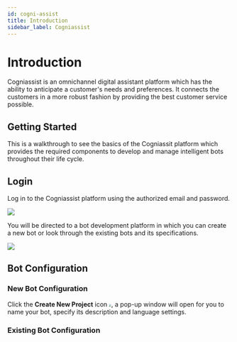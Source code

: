 ```yaml
---
id: cogni-assist 
title: Introduction
sidebar_label: Cogniassist
---
```

# Introduction

Cogniassist is an omnichannel digital assistant platform which has the ability to anticipate a customer's needs and preferences. It connects the customers in a more robust fashion by providing the best customer service possible.	

## Getting Started

This is a walkthrough to see the basics of the Cogniassit platform which provides the required components to develop and manage intelligent bots throughout their life cycle.

## Login

Log in to the Cogniassist platform using the authorized email and password.

![](D:\Cogniassist\cogniassist-docs\website\static\img\Login.png)

You will be directed to a bot development platform in which you can create a new bot or look through the existing bots and its specifications.

![](D:\Cogniassist\cogniassist-docs\website\static\img\CA_001.png)

## Bot Configuration

### New Bot Configuration

Click the **Create New Project** icon <img src="D:\Cogniassist\cogniassist-docs\website\static\img\CA_00.png" style="zoom: 33%;" />, a pop-up window will open for you to name your bot, specify its description and language settings.



### Existing Bot Configuration